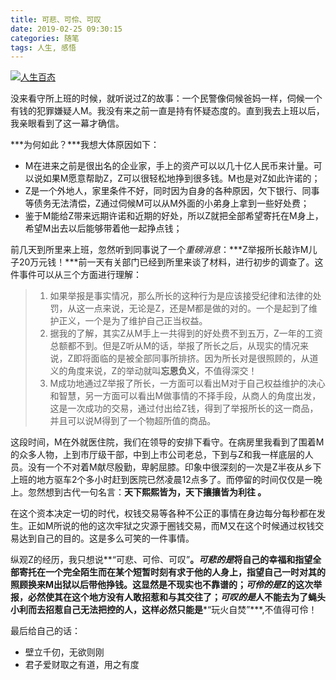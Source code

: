 ```yaml
---
title: 可悲、可伶、可叹
date: 2019-02-25 09:30:15
categories: 随笔
tags: 人生, 感悟
---
```


[![人生百态](http://thelazypig.hostname.yulannet.win/chevereto/images/2019/02/25/andrew-buchanan-1379383-unsplash.jpg)](http://thelazypig.hostname.yulannet.win/chevereto/image/YlR)

没来看守所上班的时候，就听说过Z的故事：一个民警像伺候爸妈一样，伺候一个有钱的犯罪嫌疑人M。我没有来之前一直是持有怀疑态度的。直到我去上班以后，我亲眼看到了这一幕才确信。

***为何如此？***我想大体原因如下：

* M在进来之前是很出名的企业家，手上的资产可以以几十亿人民币来计量。可以说如果M愿意帮助Z，Z可以很轻松地挣到很多钱。M也是对Z如此许诺的；
* Z是一个外地人，家里条件不好，同时因为自身的各种原因，欠下银行、同事等债务无法清偿，Z通过伺候M可以从M外面的小弟身上拿到一些好处费；
* 鉴于M能给Z带来远期许诺和近期的好处，所以Z就把全部希望寄托在M身上，希望M出去以后能够带着他一起挣点钱；

前几天到所里来上班，忽然听到同事说了一个*重磅消息*：***Z举报所长敲诈M儿子20万元钱！***前一天有关部门已经到所里来谈了材料，进行初步的调查了。这件事件可以从三个方面进行理解：

> 1. 如果举报是事实情况，那么所长的这种行为是应该接受纪律和法律的处罚，从这一点来说，无论是Z，还是M都是做的对的。一个是起到了维护正义，一个是为了维护自己正当权益。
> 2. 据我的了解，其实Z从M手上一共得到的好处费不到五万，Z一年的工资总额都不到。但是Z听从M的话，举报了所长之后，从现实的情况来说，Z即将面临的是被全部同事所排挤。因为所长对是很照顾的，从道义的角度来说，Z的举动就叫**忘恩负义**，不值得深交！
> 3. M成功地通过Z举报了所长，一方面可以看出M对于自己权益维护的决心和智慧，另一方面可以看出M做事情的不择手段，从商人的角度出发，这是一次成功的交易，通过付出给Z钱，得到了举报所长的这一商品，并且可以说M得到了一个物超所值的商品。

这段时间，M在外就医住院，我们在领导的安排下看守。在病房里我看到了围着M的众多人物，上到市厅级干部，中到上市公司老总，下到与Z和我一样底层的人员。没有一个不对着M献尽殷勤，卑躬屈膝。印象中很深刻的一次是Z半夜从乡下上班的地方驱车2个多小时赶到医院已然凌晨12点多了。而停留的时间仅仅是一晚上。忽然想到古代一句名言：**天下熙熙皆为，天下攘攘皆为利往 。**

在这个资本决定一切的时代，权钱交易等各种不公正的事情在身边每分每秒都在发生。正如M所说的他的这次牢狱之灾源于圈钱交易，而M又在这个时候通过权钱交易达到自己的目的。这是多么可笑的一件事情。

纵观Z的经历，我只想说**“可悲、可伶、可叹”**。***可悲的是***将自己的幸福和指望全部寄托在一个完全陌生而在某个短暂时刻有求于他的人身上，指望自己一时对其的照顾换来M出狱以后带他挣钱。这显然是不现实也不靠谱的；***可伶的是***Z的这次举报，必然使其在这个地方没有人敢招惹和与其交往了；***可叹的是***人不能去为了蝇头小利而去招惹自己无法把控的人，这样必然只能是***“玩火自焚”***,不值得可伶！

最后给自己的话：

- 壁立千仞，无欲则刚 
- 君子爱财取之有道，用之有度

